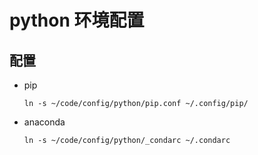 # python 环境配置

## 配置

- pip
    ```shell
    ln -s ~/code/config/python/pip.conf ~/.config/pip/
    ```
- anaconda
    ```shell
    ln -s ~/code/config/python/_condarc ~/.condarc
    ```
